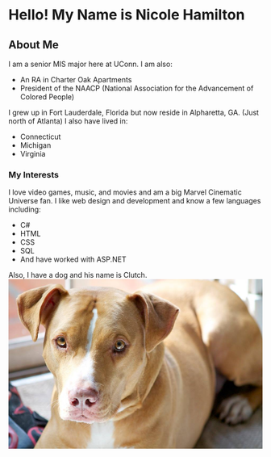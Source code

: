 # Hello! My Name is Nicole Hamilton

## About Me
I am a senior MIS major here at UConn. I am also:
  - An RA in Charter Oak Apartments
  - President of the NAACP (National Association for the Advancement of Colored People)

I grew up in Fort Lauderdale, Florida but now reside in Alpharetta, GA. (Just north of Atlanta)
I also have lived in:
- Connecticut
- Michigan
- Virginia

### My Interests
I love video games, music, and movies and am a big Marvel Cinematic Universe fan.
I like web design and development and know a few languages including:
- C#
- HTML
- CSS
- SQL
- And have worked with ASP.NET

Also, I have a dog and his name is Clutch.
![Clutch](Clutch.jpg)
